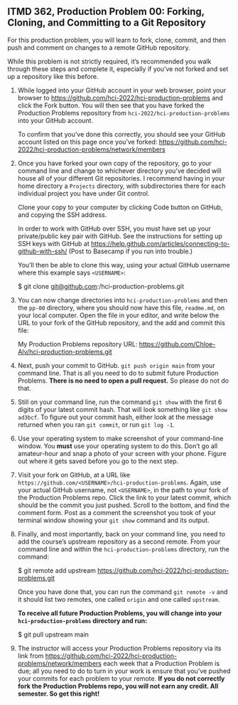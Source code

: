 ## ITMD 362, Production Problem 00: Forking, Cloning, and Committing to a Git Repository

For this production problem, you will learn to fork, clone, commit, and then push and comment on
changes to a remote GitHub repository.

While this problem is not strictly required, it’s recommended you walk through these steps and
complete it, especially if you’ve not forked and set up a repository like this before.

1. While logged into your GitHub account in your web browser, point your browser to
   https://github.com/hci-2022/hci-production-problems and click the Fork button. You will then
   see that you have forked the Production Problems repository from
   `hci-2022/hci-production-problems` into your GitHub account.

   To confirm that you’ve done this correctly, you should see your GitHub account listed on this
   page once you’ve forked: https://github.com/hci-2022/hci-production-problems/network/members

2. Once you have forked your own copy of the repository, go to your command line and change to
   whichever directory you’ve decided will house all of your different Git repositories. I recommend
   having in your home directory a `Projects` directory, with subdirectories there for each
   individual project you have under Git control.

   Clone your copy to your computer by clicking Code button on GitHub, and copying the SSH address.

   In order to work with GitHub over SSH, you must have set up your private/public key pair with
   GitHub. See the instructions for setting up SSH keys with GitHub at
   https://help.github.com/articles/connecting-to-github-with-ssh/ (Post to Basecamp if you run into
   trouble.)

   You’ll then be able to clone this way, using your actual GitHub username where this
   example says `<USERNAME>`:

     $ git clone git@github.com:<USERNAME>/hci-production-problems.git

3. You can now change directories into `hci-production-problems` and then the `pp-00` directory,
   where you should now have this file, `readme.md`, on your local computer. Open the file in your
   editor, and write below the URL to your fork of the GitHub repository, and the add and commit
   this file:

   My Production Problems repository URL: https://github.com/Chloe-Alv/hci-production-problems.git

4. Next, push your commit to GitHub. `git push origin main` from your command line. That is all you
   need to do to submit future Production Problems. **There is no need to open a pull request.** So
   please do not do that.

5. Still on your command line, run the command `git show` with the first 6 digits of your latest
   commit hash. That will look something like `git show ad3bcf`. To figure out your commit hash,
   either look at the message returned when you ran `git commit`, or run `git log -1`.

6. Use your operating system to make screenshot of your command-line window. You **must** use your
   operating system to do this. Don’t go all amateur-hour and snap a photo of your screen with your
   phone. Figure out where it gets saved before you go to the next step.

7. Visit your fork on GitHub, at a URL like `https://github.com/<USERNAME>/hci-production-problems`.
   Again, use your actual GitHub username, not `<USERNAME>`, in the path to your fork of the
   Production Problems repo. Click the link to your latest commit, which should be the commit you
   just pushed. Scroll to the bottom, and find the comment form. Post as a comment the screenshot
   you took of your terminal window showing your `git show` command and its output.

6. Finally, and most importantly, back on your command line, you need to add the course’s upstream
   repository as a second remote. From your command line and within the `hci-production-problems`
   directory, run the command:

     $ git remote add upstream https://github.com/hci-2022/hci-production-problems.git

   Once you have done that, you can run the command `git remote -v` and it should list two remotes,
   one called `origin` and one called `upstream`.

   **To receive all future Production Problems, you will change into your `hci-production-problems`
   directory and run:**

     $ git pull upstream main

7. The instructor will access your Production Problems repository via its link from
   https://github.com/hci-2022/hci-production-problems/network/members each week that a Production
   Problem is due; all you need to do to turn in your work is ensure that you’ve pushed your commits
   for each problem to your remote. **If you do not correctly fork the Production Problems repo, you
   will not earn any credit. All semester. So get this right!**
